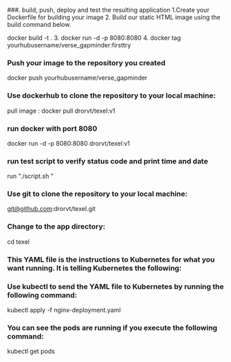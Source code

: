 ###. build, push, deploy and test the resulting application
1.Create your Dockerfile for building your image
2. Build our static HTML image using the build command below.

docker build -t <name> .
3. docker run -d -p 8080:8080 <name image>
4. docker tag <image-id> yourhubusername/verse_gapminder:firsttry

### Push your image to the repository you created

docker push yourhubusername/verse_gapminder


### Use dockerhub to clone the repository to your local machine:

pull image : docker pull  drorvt/texel:v1

###  run docker with port 8080
docker run -d -p 8080:8080 drorvt/texel:v1

### run test script to verify status code and print time and date 
run "./script.sh "

### Use git to clone the repository to your local machine:
git@github.com:drorvt/texel.git

###  Change to the app directory:

cd texel


### This YAML file is the instructions to Kubernetes for what you want running. It is telling Kubernetes the following:

### Use kubectl to send the YAML file to Kubernetes by running the following command:

kubectl apply -f nginx-deployment.yaml

### You can see the pods are running if you execute the following command:

kubectl get pods






